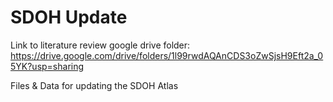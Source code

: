 # SDOH Update

Link to literature review google drive folder: https://drive.google.com/drive/folders/1l99rwdAQAnCDS3oZwSjsH9Eft2a_05YK?usp=sharing 

 Files & Data for updating the SDOH Atlas
 


